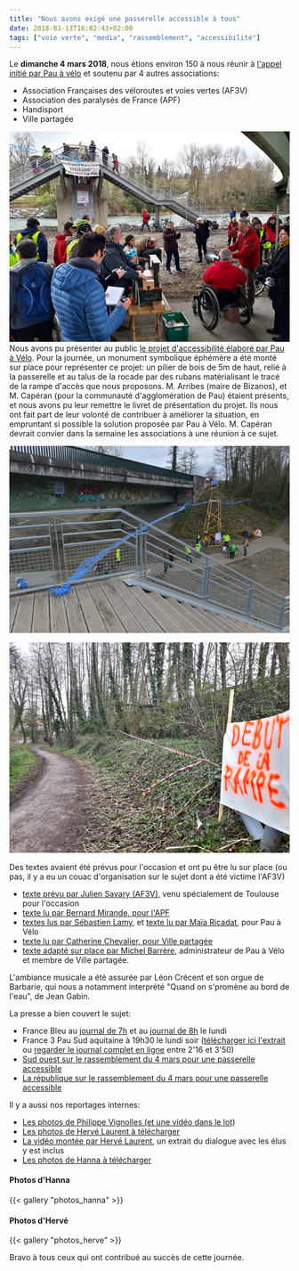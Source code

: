```yaml
---
title: "Nous avons exigé une passerelle accessible à tous"
date: 2018-03-13T16:02:43+02:00
tags: ["voie verte", "media", "rassemblement", "accessibilité"]
---
```

Le **dimanche 4 mars 2018**, nous étions environ 150 à nous réunir à [l'appel
initié par Pau à vélo](/events/rassemblement-passerelle-ubuzanos) et soutenu
par 4 autres associations:

*   Association Françaises des véloroutes et voies vertes (AF3V)
*   Association des paralysés de France (APF)
*   Handisport
*   Ville partagée

![](manif.jpg)
Nous avons pu présenter au public [le projet d'accessibilité élaboré par Pau à
Vélo](/evenements/passerelle-pour-tous2018/2018-03-04_livret-projet.pdf).
Pour la journée, un monument symbolique éphémère a été monté sur place pour
représenter ce projet: un pilier de bois de 5m de haut, relié à la passerelle et
au talus de la rocade par des rubans matérialisant le tracé de la rampe d'accès
que nous proposons.   M. Arribes (maire de Bizanos), et M. Capéran (pour la
communauté d'agglomération de Pau) étaient présents, et nous avons pu leur
remettre le livret de présentation du projet. Ils nous ont fait part de leur
volonté de contribuer à améliorer la situation, en empruntant si possible la
solution proposée par Pau à Vélo. M. Capéran devrait convier dans la semaine les
associations à une réunion à ce sujet.

![](monument.png)

![](monument2.png)

Des textes avaient été prévus pour l'occasion et ont pu être lu sur place (ou
pas, il y a eu un couac d'organisation sur le sujet dont a été victime l'AF3V)

*   [texte prévu par Julien Savary (AF3V)](discours-af3v-savary.pdf), venu spécialement de Toulouse pour l'occasion
*   [texte lu par Bernard Mirande, pour l'APF](discours-apf-mirande.pdf)
*   [textes lus par Sébastien Lamy](discours-pau-a-velo-lamy.pdf), et [texte lu par Maïa Ricadat](discours-pau-a-velo-ricadat.pdf), pour Pau à Vélo
*   [texte lu par Catherine Chevalier, pour Ville partagée](discours-vp-chevalier.pdf)
*   [texte adapté sur place par Michel Barrère](contribution-barrere.pdf), administrateur de Pau à Vélo et membre de Ville partagée.

L'ambiance musicale a été assurée par Léon Crécent et son orgue de Barbarie, qui
nous a notamment interprété "Quand on s'promène au bord de l'eau", de Jean Gabin.

La presse a bien couvert le sujet:

* France Bleu au [journal de 7h](2018-03-05_FranceBleuBearn_Passerelle_Bizanos_032bps.mp3)
  et au [journal de 8h](2018-03-05_FranceBleuBearn_Passerelle_Bizanos_2_032bps.mp3)
  le lundi
* France 3 Pau Sud aquitaine à 19h30 le lundi soir ([télécharger ici l'extrait](2018-03-05_France3_Pau-Sud_19-20_Passerelle.ts)
  ou [regarder le journal complet en ligne](http://embedftv-a.akamaihd.net/e792e92fa5739fb362601263a04a3302) entre 2'16 et 3'50)
* [Sud ouest sur le rassemblement du 4 mars pour une passerelle accessible](http://www.sudouest.fr/2018/03/04/bizanos-pres-de-150-personnes-pour-l-accessibilite-de-la-passerelle-de-mazeres-4250142-4344.php)
* [La république sur le rassemblement du 4 mars pour une passerelle accessible](http://www.larepubliquedespyrenees.fr/2018/03/04/passerelle-sur-le-gave-les-associations-presentent-leur-contre-projet,2294009.php)

Il y a aussi nos reportages internes:

* [Les photos de Philippe Vignolles (et une vidéo dans le lot)](https://photos.google.com/share/AF1QipMQxNOqvZptSDtxk5DoKdcT3dtE6UHS3xdGFXK2iLtEYk3bbeo6NtiViWyhMNGTIQ?key=ZUVRTllzMFlSbkRYWDJQNW1pYThfT2s2dG5QRnJ3)
* [Les photos de Hervé Laurent à télécharger](photos_herve.zip)
* [La vidéo montée par Hervé Laurent](https://youtu.be/WAwA5cHuL9s), un
  extrait du dialogue avec les élus y est inclus
* [Les photos de Hanna à télécharger](photos_hanna.zip)
#### Photos d'Hanna
{{< gallery "photos_hanna" >}}

#### Photos d'Hervé
{{< gallery "photos_herve" >}}




Bravo à tous ceux qui ont contribué au succès de cette journée.
